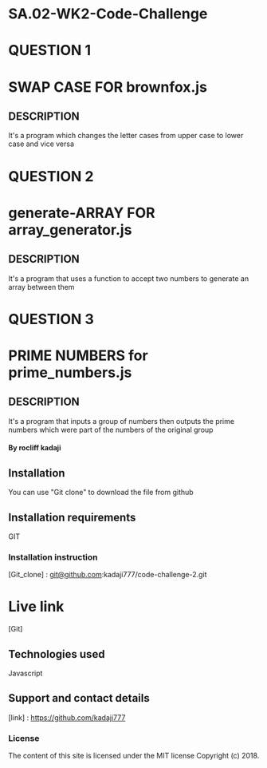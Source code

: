 # SA.02-WK2-Code-Challenge

# QUESTION 1

# SWAP CASE FOR brownfox.js

## DESCRIPTION

It's a program which changes the letter cases from upper case to lower case and vice versa

# QUESTION 2

# generate-ARRAY FOR array_generator.js

## DESCRIPTION
It's a program that uses a function to accept two numbers to generate an array between them

# QUESTION 3

# PRIME NUMBERS for prime_numbers.js

## DESCRIPTION
It's a program that inputs a group of numbers then outputs the prime numbers which were part of the numbers of the original group

#### By rocliff kadaji

## Installation

You can use "Git clone" to download the file from github

## Installation requirements

GIT

### Installation instruction

[Git_clone] : git@github.com:kadaji777/code-challenge-2.git


# Live link

[Git]

## Technologies used

Javascript

## Support and contact details

[link] : https://github.com/kadaji777

### License

The content of this site is licensed under the MIT license
Copyright (c) 2018.

